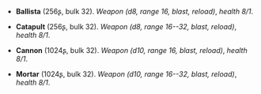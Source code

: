 * **Ballista** (256ʂ, bulk 32).
_Weapon (d8, range 16, blast, reload)_, _health 8/1_.

* **Catapult** (256ʂ, bulk 32).
_Weapon (d8, range 16--32, blast, reload)_, _health 8/1_.

* **Cannon** (1024ʂ, bulk 32).
_Weapon (d10, range 16, blast, reload)_, _health 8/1_.

* **Mortar** (1024ʂ, bulk 32).
_Weapon (d10, range 16--32, blast, reload)_, _health 8/1_.

